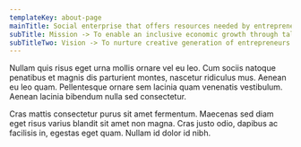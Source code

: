 ```yaml
---
templateKey: about-page
mainTitle: Social enterprise that offers resources needed by entrepreneurs and startups, and a launching pad for innovative and creative ideas.
subTitle: Mission -> To enable an inclusive economic growth through talent and entrepreneurial skills’ development, inspired by innovation and technology.
subTitleTwo: Vision -> To nurture creative generation of entrepreneurs to successfully launch, lead and grow sustainable businesses and contribute economic development.
---
```


Nullam quis risus eget urna mollis ornare vel eu leo. Cum sociis natoque penatibus et magnis dis parturient montes, nascetur ridiculus mus. Aenean eu leo quam. Pellentesque ornare sem lacinia quam venenatis vestibulum. Aenean lacinia bibendum nulla sed consectetur.

Cras mattis consectetur purus sit amet fermentum. Maecenas sed diam eget risus varius blandit sit amet non magna. Cras justo odio, dapibus ac facilisis in, egestas eget quam. Nullam id dolor id nibh.
